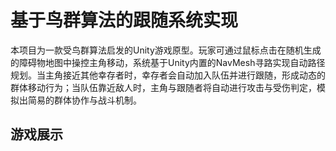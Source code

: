 # 基于鸟群算法的跟随系统实现
本项目为一款受鸟群算法启发的Unity游戏原型。玩家可通过鼠标点击在随机生成的障碍物地图中操控主角移动，系统基于Unity内置的NavMesh寻路实现自动路径规划。当主角接近其他幸存者时，幸存者会自动加入队伍并进行跟随，形成动态的群体移动行为；当队伍靠近敌人时，主角与跟随者将自动进行攻击与受伤判定，模拟出简易的群体协作与战斗机制。

## 游戏展示
